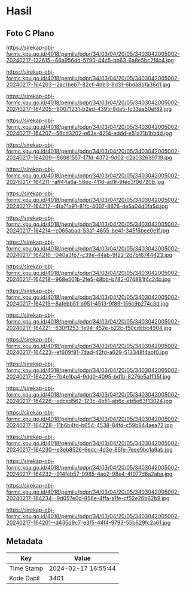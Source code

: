 # Hasil

## Foto C Plano

https://sirekap-obj-formc.kpu.go.id/4018/pemilu/pdpr/34/03/04/20/05/3403042005002-20240217-132615--66a956dd-5790-44c5-bb63-6a8e5bc2f4c4.jpg

https://sirekap-obj-formc.kpu.go.id/4018/pemilu/pdpr/34/03/04/20/05/3403042005002-20240217-164203--2ac1beb7-82cf-4db3-8d31-6bda8bfa36d1.jpg

https://sirekap-obj-formc.kpu.go.id/4018/pemilu/pdpr/34/03/04/20/05/3403042005002-20240217-164205--80071231-b2ed-4395-9da5-fc33aa50ef89.jpg

https://sirekap-obj-formc.kpu.go.id/4018/pemilu/pdpr/34/03/04/20/05/3403042005002-20240217-164207--56cd3202-e63e-4214-addd-e51a71b1bbdd.jpg

https://sirekap-obj-formc.kpu.go.id/4018/pemilu/pdpr/34/03/04/20/05/3403042005002-20240217-164209--86981557-17fd-4372-9d02-c2a032639719.jpg

https://sirekap-obj-formc.kpu.go.id/4018/pemilu/pdpr/34/03/04/20/05/3403042005002-20240217-164211--aff44a6a-58ec-4116-ad1f-9fed3f06720b.jpg

https://sirekap-obj-formc.kpu.go.id/4018/pemilu/pdpr/34/03/04/20/05/3403042005002-20240217-164212--4fa71a91-81fc-4007-8676-de5a04d0fa5d.jpg

https://sirekap-obj-formc.kpu.go.id/4018/pemilu/pdpr/34/03/04/20/05/3403042005002-20240217-164214--c065abad-53af-4655-be41-345f6bee0e1f.jpg

https://sirekap-obj-formc.kpu.go.id/4018/pemilu/pdpr/34/03/04/20/05/3403042005002-20240217-164216--040a3fb7-c39e-44ab-9f22-2d7b16744423.jpg

https://sirekap-obj-formc.kpu.go.id/4018/pemilu/pdpr/34/03/04/20/05/3403042005002-20240217-164218--968e501b-2fe5-48bb-b782-074881f4c24b.jpg

https://sirekap-obj-formc.kpu.go.id/4018/pemilu/pdpr/34/03/04/20/05/3403042005002-20240217-164219--8afebb51-b951-4513-9f89-156c9b274c3d.jpg

https://sirekap-obj-formc.kpu.go.id/4018/pemilu/pdpr/34/03/04/20/05/3403042005002-20240217-164221--630f1253-1e94-452e-b22c-f50cdcbc4904.jpg

https://sirekap-obj-formc.kpu.go.id/4018/pemilu/pdpr/34/03/04/20/05/3403042005002-20240217-164223--ef609f81-7dad-42fd-a629-513348f4abf0.jpg

https://sirekap-obj-formc.kpu.go.id/4018/pemilu/pdpr/34/03/04/20/05/3403042005002-20240217-164225--7b4e1ba4-9dd0-4095-bd1b-8276e5a1135f.jpg

https://sirekap-obj-formc.kpu.go.id/4018/pemilu/pdpr/34/03/04/20/05/3403042005002-20240217-164226--edced562-123c-4b51-ab6c-eb5e63f13024.jpg

https://sirekap-obj-formc.kpu.go.id/4018/pemilu/pdpr/34/03/04/20/05/3403042005002-20240217-164228--11b6b4fd-b654-4538-84fd-c59b844aea72.jpg

https://sirekap-obj-formc.kpu.go.id/4018/pemilu/pdpr/34/03/04/20/05/3403042005002-20240217-164230--e3eb8526-6edc-4d3e-85fe-7eee9bc1a9ab.jpg

https://sirekap-obj-formc.kpu.go.id/4018/pemilu/pdpr/34/03/04/20/05/3403042005002-20240217-164232--914feb57-9985-4ae2-98e4-4f077d6a2aba.jpg

https://sirekap-obj-formc.kpu.go.id/4018/pemilu/pdpr/34/03/04/20/05/3403042005002-20240217-164234--9d057e0d-856e-4ffa-a1fe-cf52e26b62b8.jpg

https://sirekap-obj-formc.kpu.go.id/4018/pemilu/pdpr/34/03/04/20/05/3403042005002-20240217-164201--d435d9c7-e3f5-44f4-9793-55b629fc2a61.jpg


## Metadata

| Key        | Value               |
| ---------- | ------------------- |
| Time Stamp | 2024-02-17 16:55:44 |
| Kode Dapil | 3401                |



